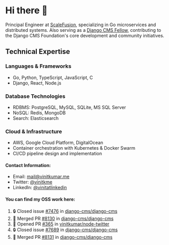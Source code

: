 # Hi there 👋

Principal Engineer at [ScaleFusion](https://scalefusion.com/), specializing in Go microservices and distributed systems. Also serving as a [Django CMS Fellow](https://www.django-cms.org/en/blog/2024/11/07/welcoming-vinit-kumar-as-the-newest-django-cms-fellow/), contributing to the Django CMS Foundation's core development and community initiatives.

## Technical Expertise

### Languages & Frameworks

- Go, Python, TypeScript, JavaScript, C
- Django, React, Node.js

### Database Technologies
- RDBMS: PostgreSQL, MySQL, SQLite, MS SQL Server
- NoSQL: Redis, MongoDB
- Search: Elasticsearch

### Cloud & Infrastructure
- AWS, Google Cloud Platform, DigitalOcean
- Container orchestration with Kubernetes & Docker Swarm
- CI/CD pipeline design and implementation


#### Contact Information:

- Email: <a href="mailto:mail@vinitkumar.me">mail@vinitkumar.me</a>
- Twitter: [@vinitkme](https://twitter.com/vinitkme)
- LinkedIn: [@vinitatlinkedin](https://www.linkedin.com/in/vinitatlinkedin/)  

#### You can find my OSS work here:

<!--START_SECTION:activity-->
1. 🔒 Closed issue [#7476](https://github.com/django-cms/django-cms/issues/7476) in [django-cms/django-cms](https://github.com/django-cms/django-cms)
2. 🎉 Merged PR [#8130](https://github.com/django-cms/django-cms/pull/8130) in [django-cms/django-cms](https://github.com/django-cms/django-cms)
3. 💪 Opened PR [#365](https://github.com/vinitkumar/node-twitter/pull/365) in [vinitkumar/node-twitter](https://github.com/vinitkumar/node-twitter)
4. 🔒 Closed issue [#7689](https://github.com/django-cms/django-cms/issues/7689) in [django-cms/django-cms](https://github.com/django-cms/django-cms)
5. 🎉 Merged PR [#8131](https://github.com/django-cms/django-cms/pull/8131) in [django-cms/django-cms](https://github.com/django-cms/django-cms)
<!--END_SECTION:activity-->
